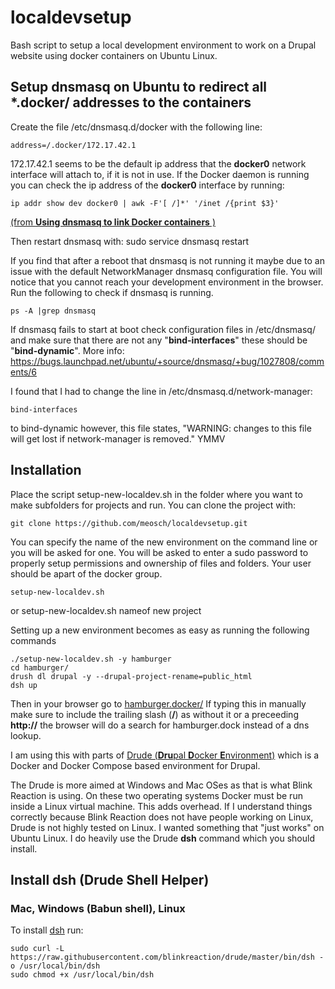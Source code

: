 # localdevsetup
Bash script to setup a local development environment to work on a Drupal website using docker containers on Ubuntu Linux.

## Setup dnsmasq on Ubuntu to redirect all *.docker/ addresses to the containers
Create the file /etc/dnsmasq.d/docker with the following line:

	address=/.docker/172.17.42.1
	
172.17.42.1 seems to be the default ip address that the **docker0** network interface will attach to, if it is not in use. If the Docker daemon is running you can check the ip address of the **docker0** interface by running:

	ip addr show dev docker0 | awk -F'[ /]*' '/inet /{print $3}'  
[\(from **Using dnsmasq to link Docker containers** \)](https://blog.amartynov.ru/archives/dnsmasq-docker-service-discovery/ "Using dnsmasq to link Docker containers")

Then restart dnsmasq with:
	sudo service dnsmasq restart
	
If you find that after a reboot that dnsmasq is not running it maybe due to an issue with the default NetworkManager dnsmasq configuration file. You will notice that you cannot reach your development environment in the browser. Run the following to check if dnsmasq is running.

	ps -A |grep dnsmasq

If dnsmasq fails to start at boot check configuration files in /etc/dnsmasq/  and make sure that there are not any "**bind-interfaces**" these should be "**bind-dynamic**".  More info: https://bugs.launchpad.net/ubuntu/+source/dnsmasq/+bug/1027808/comments/6

I found that I had to change the line in /etc/dnsmasq.d/network-manager:

	bind-interfaces
to
	bind-dynamic
however, this file states, "WARNING: changes to this file will get lost if network-manager is removed." YMMV

## Installation
Place the script setup-new-localdev.sh in the folder where you want to make subfolders for projects and run. You can clone the project with:

	git clone https://github.com/meosch/localdevsetup.git

You can specify the name of the new environment on the command line or you will be asked for one. You will be asked to enter a sudo password to properly setup permissions and ownership of files and folders. Your user should be apart of the docker group.

    setup-new-localdev.sh
or
    setup-new-localdev.sh  nameof new project
    
Setting up a new environment becomes as easy as running the following commands
    
    ./setup-new-localdev.sh -y hamburger
    cd hamburger/
    drush dl drupal -y --drupal-project-rename=public_html
    dsh up
Then in your browser go to [hamburger.docker/](http://hamburger.docker/ "hamburger local development environment") If typing this in manually make sure to include the trailing slash (**/**) as without it or a preceeding **http://** the browser will do a search for hamburger.dock instead of a dns lookup. 

I am using this with parts of [Drude (**Dru**pal **D**ocker **E**nvironment)](https://github.com/blinkreaction/drude "Drude GitHub Project") which is a Docker and Docker Compose based environment for Drupal. 

The Drude is more aimed at Windows and Mac OSes as that is what Blink Reaction is using. On these two operating systems Docker must be run inside a Linux virtual machine. This adds overhead. If I understand things correctly because Blink Reaction does not have people working on Linux, Drude is not highly tested on Linux.  I wanted something that "just works" on Ubuntu Linux. I do heavily use the Drude **dsh** command which you should install.

## Install dsh (Drude Shell Helper)


### Mac, Windows (Babun shell), Linux

To install [dsh](#dsh) run:

    sudo curl -L https://raw.githubusercontent.com/blinkreaction/drude/master/bin/dsh -o /usr/local/bin/dsh
    sudo chmod +x /usr/local/bin/dsh


